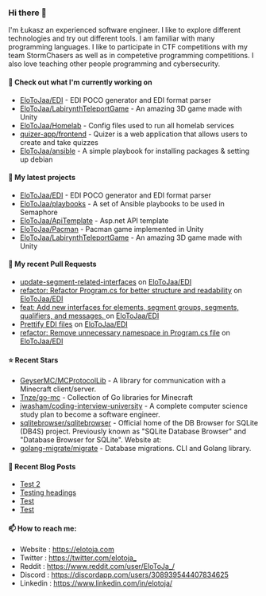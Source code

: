 ### Hi there 👋

I'm Łukasz an experienced software engineer. I like to explore different technologies and try out different tools. I am familiar with many programming languages. I like to participate in CTF competitions with my team StormChasers as well as in competetive programming competitions. I also love teaching other people programming and cybersecurity.

#### 👷 Check out what I'm currently working on

- [EloToJaa/EDI](https://github.com/EloToJaa/EDI) - EDI POCO generator and EDI format parser
- [EloToJaa/LabirynthTeleportGame](https://github.com/EloToJaa/LabirynthTeleportGame) - An amazing 3D game made with Unity
- [EloToJaa/Homelab](https://github.com/EloToJaa/Homelab) - Config files used to run all homelab services
- [quizer-app/frontend](https://github.com/quizer-app/frontend) - Quizer is a web application that allows users to create and take quizzes
- [EloToJaa/ansible](https://github.com/EloToJaa/ansible) - A simple playbook for installing packages &amp; setting up debian

#### 🌱 My latest projects

- [EloToJaa/EDI](https://github.com/EloToJaa/EDI) - EDI POCO generator and EDI format parser
- [EloToJaa/playbooks](https://github.com/EloToJaa/playbooks) - A set of Ansible playbooks to be used in Semaphore
- [EloToJaa/ApiTemplate](https://github.com/EloToJaa/ApiTemplate) - Asp.net API template
- [EloToJaa/Pacman](https://github.com/EloToJaa/Pacman) - Pacman game implemented in Unity
- [EloToJaa/LabirynthTeleportGame](https://github.com/EloToJaa/LabirynthTeleportGame) - An amazing 3D game made with Unity

#### 🔨 My recent Pull Requests

- [update-segment-related-interfaces](https://github.com/EloToJaa/EDI/pull/5) on [EloToJaa/EDI](https://github.com/EloToJaa/EDI)
- [refactor: Refactor Program.cs for better structure and readability](https://github.com/EloToJaa/EDI/pull/4) on [EloToJaa/EDI](https://github.com/EloToJaa/EDI)
- [feat: Add new interfaces for elements, segment groups, segments, qualifiers, and messages. ](https://github.com/EloToJaa/EDI/pull/3) on [EloToJaa/EDI](https://github.com/EloToJaa/EDI)
- [Prettify EDI files](https://github.com/EloToJaa/EDI/pull/2) on [EloToJaa/EDI](https://github.com/EloToJaa/EDI)
- [refactor: Remove unnecessary namespace in Program.cs file](https://github.com/EloToJaa/EDI/pull/1) on [EloToJaa/EDI](https://github.com/EloToJaa/EDI)

#### ⭐ Recent Stars

- [GeyserMC/MCProtocolLib](https://github.com/GeyserMC/MCProtocolLib) - A library for communication with a Minecraft client/server.
- [Tnze/go-mc](https://github.com/Tnze/go-mc) - Collection of Go libraries for Minecraft
- [jwasham/coding-interview-university](https://github.com/jwasham/coding-interview-university) - A complete computer science study plan to become a software engineer.
- [sqlitebrowser/sqlitebrowser](https://github.com/sqlitebrowser/sqlitebrowser) - Official home of the DB Browser for SQLite (DB4S) project. Previously known as &#34;SQLite Database Browser&#34; and &#34;Database Browser for SQLite&#34;. Website at: 
- [golang-migrate/migrate](https://github.com/golang-migrate/migrate) - Database migrations. CLI and Golang library.

#### 📰 Recent Blog Posts

- [Test 2](https://elotoja.com/blog/test2/)
- [Testing headings](https://elotoja.com/blog/headings/)
- [Test](https://elotoja.com/blog/test-copy/)
- [Test](https://elotoja.com/blog/test/)

#### 📫 How to reach me:
  - Website   : <https://elotoja.com>
  - Twitter   : <https://twitter.com/elotoja_>
  - Reddit    : <https://www.reddit.com/user/EloToJa_/>
  - Discord   : <https://discordapp.com/users/308939544407834625>
  - Linkedin  : <https://www.linkedin.com/in/elotoja/>

